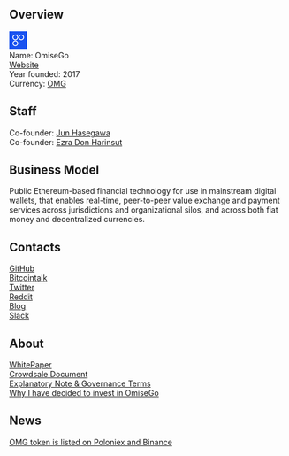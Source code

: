 ## Overview
![logo](../projects/logo/omisego.png)  
Name: OmiseGo  
[Website](https://omg.omise.co/)  
Year founded: 2017  
Currency: [OMG](https://coinmarketcap.com/assets/omisego/)  
## Staff
Co-founder: [Jun Hasegawa](../people/jun_hasegawa.md)      
Co-founder: [Ezra Don Harinsut](../people/don_harinsut.md)  
## Business Model
Public Ethereum-based financial technology for use in mainstream digital wallets, that enables real-time, peer-to-peer value exchange and payment services across jurisdictions and organizational silos, and across both fiat money and decentralized currencies.
## Contacts
[GitHub](https://github.com/omise)  
[Bitcointalk](https://bitcointalk.org/index.php?topic=2023054.0)  
[Twitter](https://twitter.com/omise_go)  
[Reddit](https://www.reddit.com/r/omise_go/)  
[Blog](https://www.omise.co/blog)  
[Slack](https://omgslack.omise.co/)  
## About
[WhitePaper](https://cdn.omise.co/omg/whitepaper.pdf)  
[Crowdsale Document](https://cdn.omise.co/omg/crowdsaledoc.pdf)  
[Explanatory Note & Governance Terms](https://cdn.omise.co/omg/crowdsaleterms.pdf)  
[Why I have decided to invest in OmiseGo](https://www.reddit.com/r/ethtrader/comments/6nldxs/why_i_have_decided_to_invest_in_omisego_omg_now/)
## News 
[OMG token is  listed on Poloniex and Binance](../news/omisego_12-09-17.md)  
